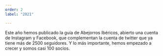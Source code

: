 ```yaml
---
order: 2
label: "2021"

---
```

Este año hemos publicado la guía de Abejorros Ibéricos, abierto una cuenta de Instagram y Facebook, que complementan la cuenta de twitter que ya tiene más de 2500 seguidores. Y lo más importante, hemos empezado a crecer y somos casi 100 socios.